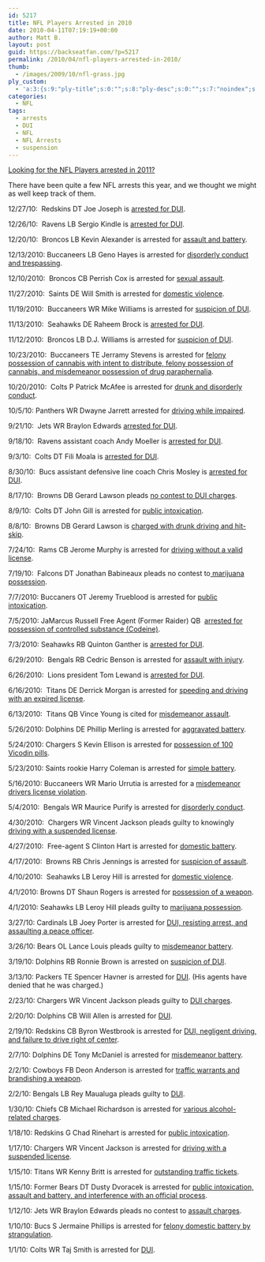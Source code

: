 ```yaml
---
id: 5217
title: NFL Players Arrested in 2010
date: 2010-04-11T07:19:19+00:00
author: Matt B.
layout: post
guid: https://backseatfan.com/?p=5217
permalink: /2010/04/nfl-players-arrested-in-2010/
thumb:
  - /images/2009/10/nfl-grass.jpg
ply_custom:
  - 'a:3:{s:9:"ply-title";s:0:"";s:8:"ply-desc";s:0:"";s:7:"noindex";s:0:"";}'
categories:
  - NFL
tags:
  - arrests
  - DUI
  - NFL
  - NFL Arrests
  - suspension
---
```


<div class="entry">
  <p>
    <a href="https://backseatfan.com/2011/03/nfl-players-arrested-in-2011/">Looking for the NFL Players arrested in 2011?</a>
  </p>

  <p>
    There have been quite a few NFL arrests this year, and we thought we might as well keep track of them.
  </p>

  <p>
    12/27/10:  Redskins DT Joe Joseph is <a href="https://www.huffingtonpost.com/2010/12/27/joe-joseph-arrested-dui_n_801715.html">arrested for DUI</a>.
  </p>

  <p>
    12/26/10:  Ravens LB Sergio Kindle is <a href="http://profootballtalk.nbcsports.com/2010/12/26/ravens-sergio-kindle-arrested-for-dui/">arrested for DUI</a>.
  </p>

  <p>
    12/20/10:  Broncos LB Kevin Alexander is arrested for <a href="http://sports.espn.go.com/nfl/news/story?id=5940794">assault and battery</a>.
  </p>

  <p>
    12/13/2010: Buccaneers LB Geno Hayes is arrested for <a href="https://www.tampabay.com/news/publicsafety/crime/tampa-bay-buccaneers-linebacker-geno-hayes-arrested-in-tampa/1139742">disorderly conduct and trespassing</a>.
  </p>

  <p>
    12/10/2010:  Broncos CB Perrish Cox is arrested for <a href="https://www.denverpost.com/sports/ci_16825846">sexual assault</a>.
  </p>

  <p>
    11/27/2010:  Saints DE Will Smith is arrested for <a href="https://www.nola.com/saints/index.ssf/2010/11/will_smith_arrested_on_domesti.html">domestic violence</a>.
  </p>

  <p>
    11/19/2010:  Buccaneers WR Mike Williams is arrested for <a href="https://www.tmz.com/2010/11/19/nfl-star-mike-williams-arrested-for-dui-breathalyzer-tampa-bay-buccaneers/">suspicion of DUI</a>.
  </p>

  <p>
    11/13/2010:  Seahawks DE Raheem Brock is <a href="https://www.theindychannel.com/sports/25803199/detail.html">arrested for DUI</a>.
  </p>

  <p>
    11/12/2010:  Broncos LB D.J. Williams is arrested for <a href="https://www.denverpost.com/news/ci_16595086">suspicion of DUI</a>.
  </p>

  <p>
    10/23/2010:  Buccaneers TE Jerramy Stevens is arrested for <a href="http://nfl.fanhouse.com/2010/10/24/jerramy-stevens-arrested-on-drug-charges/">felony possession of cannabis with intent to distribute, felony possession of cannabis, and misdemeanor possession of drug paraphernalia</a>.
  </p>

  <p>
    10/20/2010:  Colts P Patrick McAfee is arrested for <a href="https://www.wishtv.com/dpp/sports/colts_and_nfl/Colts-punter-arrested-for-swimming-in-Broad-Ripple-canal--">drunk and disorderly conduct</a>.
  </p>

  <p>
    10/5/10: Panthers WR Dwayne Jarrett arrested for <a href="http://profootballtalk.nbcsports.com/2010/10/05/panthers-cut-dwayne-jarrett/">driving while impaired</a>.
  </p>

  <p>
    9/21/10:  Jets WR Braylon Edwards <a href="http://sports.espn.go.com/new-york/nfl/news/story?id=5601080">arrested for DUI</a>.
  </p>

  <p>
    9/18/10:  Ravens assistant coach Andy Moeller is <a href="https://www.huffingtonpost.com/2010/09/21/andy-moeller-arrested-rav_n_732651.html">arrested for DUI</a>.
  </p>

  <p>
    9/3/10:  Colts DT Fili Moala is <a href="https://www.huffingtonpost.com/2010/09/04/fili-moala-arrested-colts_n_705733.html">arrested for DUI</a>.
  </p>

  <p>
    8/30/10:  Bucs assistant defensive line coach Chris Mosley is <a href="http://arrestnation.wordpress.com/2010/09/01/chris-mosley-arrested/">arrested for DUI</a>.
  </p>

  <p>
    8/17/10:  Browns DB Gerard Lawson pleads <a href="https://www.huffingtonpost.com/2010/08/09/gerard-lawson-arrested-br_n_675765.html">no contest to DUI charges</a>.
  </p>

  <p>
    8/9/10:  Colts DT John Gill is arrested for <a href="https://www.huffingtonpost.com/2010/08/09/john-gill-arrested-colts-_n_675324.html">public intoxication</a>.
  </p>

  <p>
    8/8/10:  Browns DB Gerard Lawson is <a href="https://www.huffingtonpost.com/2010/08/09/john-gill-arrested-colts-_n_675324.html">charged with drunk driving and hit-skip</a>.
  </p>

  <p>
    7/24/10:  Rams CB Jerome Murphy is arrested for <a href="http://gridironfans.com/forums/latest-nfl-headlines/135067-rams-cb-jerome-murphy-arrested-no-valid.html">driving without a valid license</a>.
  </p>

  <p>
    7/19/10:  Falcons DT Jonathan Babineaux pleads no contest to<a href="http://sports.espn.go.com/nfl/news/story?id=4733925"> marijuana possession</a>.
  </p>

  <p>
    7/7/2010: Buccaners OT Jeremy Trueblood is arrested for <a href="https://www.tampabay.com/news/publicsafety/crime/article1107413.ece">public intoxication</a>.
  </p>

  <p>
    7/5/2010: JaMarcus Russell Free Agent (Former Raider) QB  <a href="http://sports.espn.go.com/nfl/news/story?id=5356585">arrested for possession of controlled substance (Codeine)</a>.
  </p>

  <p>
    7/3/2010: Seahawks RB Quinton Ganther is <a href="http://seattletimes.nwsource.com/html/seahawks/2012274696_hawk04.html">arrested for DUI</a>.
  </p>

  <div id="_mcePaste">
    6/29/2010:  Bengals RB Cedric Benson is arrested for <a href="https://www.nfl.com/news/story/09000d5d818e3f24/article/bengals-benson-out-on-bail-after-arrest-on-assault-charge">assault with injury</a>.
  </div>

  <p>
    6/26/2010:  Lions president Tom Lewand is <a href="https://backseatfan.com/2010/06/detroit-lions-president-tom-lewand-dui-video/">arrested for DUI</a>.
  </p>

  <p>
    6/16/2010:  Titans DE Derrick Morgan is arrested for <a href="http://gridironfans.com/forums/latest-nfl-headlines/133164-titans-top-pick-de-derrick-morgan-arrested.html">speeding and driving with an expired license</a>.
  </p>

  <p>
    6/13/2010:  Titans QB Vince Young is cited for <a href="https://www.huffingtonpost.com/2010/06/13/vince-young-assault-qb-su_n_610548.html">misdemeanor assault</a>.
  </p>

  <p>
    5/26/2010: Dolphins DE Phillip Merling is arrested for <a href="http://nfl.fanhouse.com/2010/05/27/dolphins-de-phillip-merling-arrested/">aggravated battery</a>.
  </p>

  <p>
    5/24/2010: Chargers S Kevin Ellison is arrested for <a href="https://www.huffingtonpost.com/2010/05/25/kevin-ellison-arrested-ch_n_588433.html">possession of 100 Vicodin pills</a>.
  </p>

  <p>
    5/23/2010: Saints rookie Harry Coleman is arrested for <a href="https://www.nola.com/saints/index.ssf/2010/05/new_orleans_saints_free_agent_4.html">simple battery</a>.
  </p>

  <p>
    5/16/2010: Buccaneers WR Mario Urrutia is arrested for a <a href="https://www.mkrob.com/bucs-wr-mario-urrutia-arrested-for-license-violation/">misdemeanor drivers license violation</a>.
  </p>

  <p>
    5/4/2010:  Bengals WR Maurice Purify is arrested for <a href="http://gridironfans.com/forums/latest-nfl-headlines/130095-bengals-wr-maurice-purify-arrested-disorderly-conduct.html">disorderly conduct</a>.
  </p>

  <p>
    4/30/2010:  Chargers WR Vincent Jackson pleads guilty to knowingly <a href="http://profootballtalk.nbcsports.com/2010/05/01/another-guilty-plea-for-vincent-jackson/">driving with a suspended license</a>.
  </p>

  <p>
    4/27/2010:  Free-agent S Clinton Hart is arrested for <a href="https://www.wesh.com/sports/23287988/detail.html">domestic battery</a>.
  </p>

  <p>
    4/17/2010:  Browns RB Chris Jennings is arrested for <a href="http://blog.cleveland.com/metro/2010/04/browns_running_back_arrested.html">suspicion of assault</a>.
  </p>

  <p>
    4/10/2010:  Seahawks LB Leroy Hill is arrested for <a href="https://www.huffingtonpost.com/2010/04/14/leroy-hill-domestic-viole_n_536926.html">domestic violence</a>.
  </p>

  <p>
    4/1/2010: Browns DT Shaun Rogers is arrested for <a href="http://sports.espn.go.com/nfl/news/story?id=5048219">possession of a weapon</a>.
  </p>

  <p>
    4/1/2010: Seahawks LB Leroy Hill pleads guilty to <a href="http://seattletimes.nwsource.com/html/seahawks/2011499406_hawk02.html?prmid=related_stories_section">marijuana possession</a>.
  </p>

  <p>
    3/27/10: Cardinals LB Joey Porter is arrested for <a href="https://www.bakersfield.com/news/local/x449497570/Joey-Porter-arrested-on-DUI-battery-charges">DUI, resisting arrest, and assaulting a peace officer</a>.
  </p>

  <p>
    3/26/10: Bears OL Lance Louis pleads guilty to <a href="https://www.nationalfootballpost.com/Bears-Lance-Louis-pleads-guilty-to-battery.html">misdemeanor battery</a>.
  </p>

  <p>
    3/19/10: Dolphins RB Ronnie Brown is arrested on <a href="https://www.miamiherald.com/2010/03/21/1540924/miami-dolphins-ronnie-brown-is.html">suspicion of DUI</a>.
  </p>

  <p>
    3/13/10: Packers TE Spencer Havner is arrested for <a href="http://cheeseheadtv.com/blog/spencer-havner-arrested-for-dui">DUI</a>. (His agents have denied that he was charged.)
  </p>

  <p>
    2/23/10: Chargers WR Vincent Jackson pleads guilty to <a href="http://sports.espn.go.com/nfl/news/story?id=3814251">DUI charges</a>.
  </p>

  <p>
    2/20/10: Dolphins CB Will Allen is arrested for <a href="http://content.usatoday.com/communities/thehuddle/post/2010/02/dolphins-will-allen-arrested-for-dui-second-such-nfl-arrest-in-two-days/1">DUI</a>.
  </p>

  <p>
    2/19/10: Redskins CB Byron Westbrook is arrested for <a href="https://www.washingtonpost.com/wp-dyn/content/article/2010/02/19/AR2010021904997.html">DUI, negligent driving, and failure to drive right of center</a>.
  </p>

  <p>
    2/7/10: Dolphins DE Tony McDaniel is arrested for <a href="http://celebrifi.com/gossip/Miami-Dolphins-Tackle-Tony-McDaniel-Arrested-for-Domestic-Violence-1503954.html">misdemeanor battery</a>.
  </p>

  <p>
    2/2/10: Cowboys FB Deon Anderson is arrested for <a href="http://sports.espn.go.com/dallas/nfl/news/story?id=4881623">traffic warrants and brandishing a weapon</a>.
  </p>

  <p>
    2/2/10: Bengals LB Rey Maualuga pleads guilty to <a href="https://www.tmz.com/2010/01/29/rey-maualuga-dui-crash-photo-picture-cincinnati-bengals/">DUI</a>.
  </p>

  <p>
    1/30/10: Chiefs CB Michael Richardson is arrested for <a href="https://www.arrowheadpride.com/2010/1/31/1285498/chiefs-cb-michael-richardson">various alcohol-related charges</a>.
  </p>

  <p>
    1/18/10: Redskins G Chad Rinehart is arrested for <a href="http://nfl.fanhouse.com/2010/01/19/redskins-chad-rinehart-arrested-for-public-intoxication/">public intoxication</a>.
  </p>

  <p>
    1/17/10: Chargers WR Vincent Jackson is arrested for <a href="https://www.san-diego-criminal-defense-lawyer-blog.com/2010/03/vincent-jackson-arrested-again.html">driving with a suspended license</a>.
  </p>

  <p>
    1/15/10: Titans WR Kenny Britt is arrested for <a href="http://backporch.fanhouse.com/2010/01/19/kenny-britt-arrested-owed-state-of-new-jersey-865/">outstanding traffic tickets</a>.
  </p>

  <p>
    1/15/10: Former Bears DT Dusty Dvoracek is arrested for <a href="http://newsok.com/football-player-dusty-dvoracek-arrested-in-norman/article/3432791">public intoxication, assault and battery, and interference with an official process</a>.
  </p>

  <p>
    1/12/10: Jets WR Braylon Edwards pleads no contest to <a href="http://profootballtalk.nbcsports.com/2010/01/13/braylons-no-contest-plea-likely-will-trigger-a-one-game-suspension/">assault charges</a>.
  </p>

  <p>
    1/10/10: Bucs S Jermaine Phillips is arrested for <a href="http://blogs.tampabay.com/bucs/2010/01/bucs-safety-jermaine-phillips-arrested-for-domestic-battery.html">felony domestic battery by strangulation</a>.
  </p>

  <p>
    1/1/10: Colts WR Taj Smith is arrested for <a href="http://abcnews.go.com/Sports/wireStory?id=9465904">DUI</a>.
  </p>
</div>
